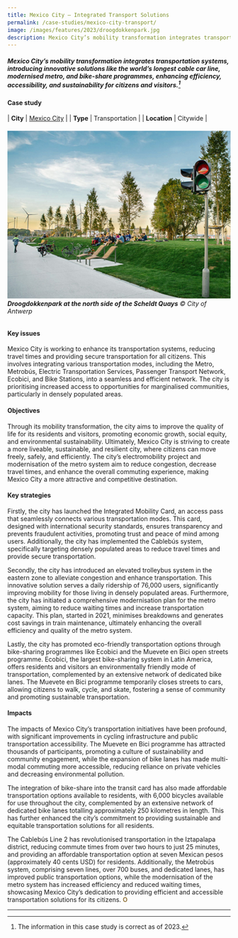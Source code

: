 ```yaml
---
title: Mexico City – Integrated Transport Solutions
permalink: /case-studies/mexico-city-transport/
image: /images/features/2023/droogdokkenpark.jpg
description: Mexico City’s mobility transformation integrates transportation systems, introducing innovative solutions like the world’s longest cable car line, modernised metro, and bike-share programmes, enhancing efficiency, accessibility, and sustainability for citizens and visitors.
---
```


##### Mexico City’s mobility transformation integrates transportation systems, introducing innovative solutions like the world’s longest cable car line, modernised metro, and bike-share programmes, enhancing efficiency, accessibility, and sustainability for citizens and visitors.[^1]

#### **Case study**

| **City** | [Mexico City](/mexico-city/) |
| **Type** | Transportation |
| **Location** | Citywide |

###### ![Droogdokkenpark at the north side of the Scheldt Quays](/images/features/2023/droogdokkenpark.jpg/)**Droogdokkenpark at the north side of the Scheldt Quays** © City of Antwerp

#### **Key issues**

Mexico City is working to enhance its transportation systems, reducing travel times and providing secure transportation for all citizens. This involves integrating various transportation modes, including the Metro, Metrobús, Electric Transportation Services, Passenger Transport Network, Ecobici, and Bike Stations, into a seamless and efficient network. The city is prioritising increased access to opportunities for marginalised communities, particularly in densely populated areas.

#### **Objectives**

Through its mobility transformation, the city aims to improve the quality of life for its residents and visitors, promoting economic growth, social equity, and environmental sustainability. Ultimately, Mexico City is striving to create a more liveable, sustainable, and resilient city, where citizens can move freely, safely, and efficiently. The city’s electromobility project and modernisation of the metro system aim to reduce congestion, decrease travel times, and enhance the overall commuting experience, making Mexico City a more attractive and competitive destination.

#### **Key strategies**

Firstly, the city has launched the Integrated Mobility Card, an access pass that seamlessly connects various transportation modes. This card, 
designed with international security standards, ensures transparency and prevents fraudulent activities, promoting trust and peace of mind among users. Additionally, the city has implemented the Cablebús system, specifically targeting densely populated areas to reduce travel times and provide secure transportation.

Secondly, the city has introduced an elevated trolleybus system in the eastern zone to alleviate congestion and enhance transportation. This innovative solution serves a daily ridership of 76,000 users, significantly improving mobility for those living in densely populated areas. Furthermore, the city has initiated a comprehensive modernisation plan for the metro system, aiming to reduce waiting times and increase
transportation capacity. This plan, started in 2021, minimises breakdowns and generates cost savings in train maintenance, ultimately enhancing the overall efficiency and quality of the metro system.

Lastly, the city has promoted eco-friendly transportation options through bike-sharing programmes like Ecobici and the Muevete en Bici open streets programme. Ecobici, the largest bike-sharing system in Latin America, offers residents and visitors an environmentally friendly mode
of transportation, complemented by an extensive network of dedicated bike lanes. The Muevete en Bici programme temporarily closes streets to cars, allowing citizens to walk, cycle, and skate, fostering a sense of community and promoting sustainable transportation.

#### **Impacts**

The impacts of Mexico City’s transportation initiatives have been profound, with significant improvements in cycling infrastructure and public transportation accessibility. The Muevete en Bici programme has attracted thousands of participants, promoting a culture of sustainability and
community engagement, while the expansion of bike lanes has made multi-modal commuting more accessible, reducing reliance on private vehicles and decreasing environmental pollution.

The integration of bike-share into the transit card has also made affordable transportation options available to residents, with 6,000 bicycles available for use throughout the city, complemented by an extensive network of dedicated bike lanes totalling approximately 250 kilometres in length. This has further enhanced the city’s commitment to providing sustainable and equitable transportation solutions for all residents.

The Cablebús Line 2 has revolutionised transportation in the Iztapalapa district, reducing commute times from over two hours to just 25 minutes, and providing an affordable transportation option at seven Mexican pesos (approximately 40 cents USD) for residents. Additionally, the Metrobús system, comprising seven lines, over 700 buses, and dedicated lanes, has improved public transportation options, while the modernisation of the metro system has increased efficiency and reduced waiting times, showcasing Mexico City’s dedication to providing efficient and accessible transportation solutions for its citizens. **<font color="#967942">O</font>**

---

[^1]: The information in this case study is correct as of 2023.
